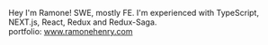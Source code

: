 Hey I'm Ramone! SWE, mostly FE. I'm experienced with TypeScript, NEXT.js, React, Redux and Redux-Saga.  
portfolio: www.ramonehenry.com

